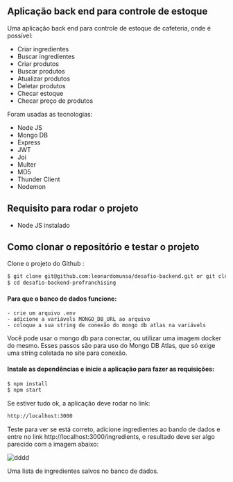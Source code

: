 ## Aplicação back end para controle de estoque

Uma aplicação back end para controle de estoque de cafeteria, onde é possível:
- Criar ingredientes
- Buscar ingredientes
- Criar produtos
- Buscar produtos
- Atualizar produtos
- Deletar produtos
- Checar estoque
- Checar preço de produtos

Foram usadas as tecnologias:
- Node JS
- Mongo DB
- Express
- JWT
- Joi
- Multer
- MD5
- Thunder Client
- Nodemon

## Requisito para rodar o projeto

- Node JS instalado

## Como clonar o repositório e testar o projeto

Clone o projeto do Github :

```sh
$ git clone git@github.com:leonardomunsa/desafio-backend.git or git clone https://github.com/leonardomunsa/desafio-backend.git
$ cd desafio-backend-profranchising
```

#### Para que o banco de dados funcione:

```
- crie um arquivo .env
- adicione a variávels MONGO_DB_URL ao arquivo
- coloque a sua string de conexão do mongo db atlas na variávels
```
Você pode usar o mongo db para conectar, ou utilizar uma imagem docker do mesmo.
Esses passos são para uso do Mongo DB Atlas, que só exige uma string coletada no site para conexão.

#### Instale as dependências e inicie a aplicação para fazer as requisições:

```sh
$ npm install
$ npm start
```

Se estiver tudo ok, a aplicação deve rodar no link:

```bash
http://localhost:3000
```

Teste para ver se está correto, adicione ingredientes ao bando de dados e entre no link http://localhost:3000/ingredients,
o resultado deve ser algo parecido com a imagem abaixo:

![dddd](https://user-images.githubusercontent.com/61881081/155654829-6f66d8ad-4335-426b-bcfd-db7eb24e6f58.png)

Uma lista de ingredientes salvos no banco de dados.

